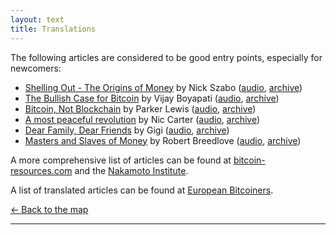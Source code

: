 ```yaml
---
layout: text 
title: Translations
---
```


The following articles are considered to be good entry points, especially for newcomers:

* [Shelling Out - The Origins of Money](https://nakamotoinstitute.org/shelling-out/) by Nick Szabo ([audio](https://anchor.fm/thecryptoconomy/episodes/Reboot---Shelling-Out-The-Origins-of-Money-Nick-Szabo-e9omme/a-a17ga9a), [archive](https://archive.ph/SCAVo))
* [The Bullish Case for Bitcoin](https://medium.com/@vijayboyapati/the-bullish-case-for-bitcoin-6ecc8bdecc1) by Vijay Boyapati ([audio](https://anchor.fm/thecryptoconomy/episodes/Read_407---The-Bullish-Case-for-Bitcoin-Vijay-Boyapati-efpi06/a-a2hgo5d), [archive](https://archive.md/K9Knq))
* [Bitcoin, Not Blockchain](https://unchained-capital.com/blog/bitcoin-not-blockchain/) by Parker Lewis ([audio](https://anchor.fm/thecryptoconomy/episodes/CryptoQuikRead_329---Bitcoin--Not-Blockchain-Parker-Lewis-e9h0cv/a-a15nml1), [archive](https://archive.md/B4uxV))
* [A most peaceful revolution](https://medium.com/@nic__carter/a-most-peaceful-revolution-8b63b64c203e) by Nic Carter ([audio](https://anchor.fm/thecryptoconomy/episodes/CryptoQuikRead_293---A-Most-Peaceful-Revolution-Nic-Carter-e5bfpm/a-an7otc), [archive](https://archive.ph/sZgv2))
* [Dear Family, Dear Friends](https://dergigi.com/2020/04/27/dear-family-dear-friends/) by Gigi ([audio](https://anchor.fm/thecryptoconomy/episodes/Read_389---Dear-Family--Dear-Friends-DerGigi-edghuq/a-a233ij5), [archive](https://archive.md/GIxG5))
* [Masters and Slaves of Money](https://medium.com/@breedlove22/masters-and-slaves-of-money-255ecc93404f) by Robert Breedlove ([audio](https://anchor.fm/thecryptoconomy/episodes/Read_415---Masters--Slaves-of-Money---Part-2-Robert-Breedlove-egelgs/a-a2l7sb3), [archive](https://archive.md/0BC0o))

A more comprehensive list of articles can be found at [bitcoin-resources.com][br] and
the [Nakamoto Institute][sni].

A list of translated articles can be found at [European Bitcoiners][eb].

[br]: https://bitcoin-resources.com/articles/
[sni]: https://satoshi.nakamotoinstitute.org/
[eb]: https://europeanbitcoiners.com/

[← Back to the map](/)

---
